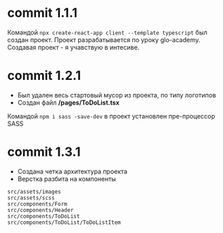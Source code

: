 # commit 1.1.1

Командой ```npx create-react-app client --template typescript``` был создан проект. Проект разрабатывается по уроку glo-academy. Создавая проект - я учавствую в интесиве.

# commit 1.2.1

- Был удален весь стартовый мусор из проекта, по типу логотипов
- Создан файл **/pages/ToDoList.tsx**

Командой ```npm i sass -save-dev``` в проект установлен пре-процессор SASS

# commit 1.3.1 

- Создана четка архитектура проекта
- Верстка разбита на компоненты

```
src/assets/images
src/assets/scss
src/components/Form
src/components/Header
src/components/ToDoList
src/components/ToDoList/ToDoListItem
```